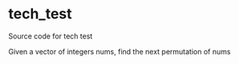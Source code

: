# tech_test
Source code for tech test

Given a vector of integers nums, find the next 
permutation of nums
